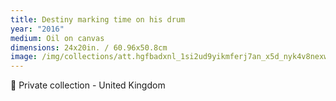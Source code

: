 ```yaml
---
title: Destiny marking time on his drum
year: "2016"
medium: Oil on canvas
dimensions: 24x20in. / 60.96x50.8cm
image: /img/collections/att.hgfbadxnl_1si2ud9yikmferj7an_x5d_nyk4v8nexw.jpeg
---
```

🔴 Private collection - United Kingdom
